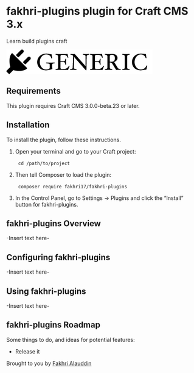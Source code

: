 # fakhri-plugins plugin for Craft CMS 3.x

Learn build plugins craft

![Screenshot](resources/img/plugin-logo.png)

## Requirements

This plugin requires Craft CMS 3.0.0-beta.23 or later.

## Installation

To install the plugin, follow these instructions.

1. Open your terminal and go to your Craft project:

        cd /path/to/project

2. Then tell Composer to load the plugin:

        composer require fakhri17/fakhri-plugins

3. In the Control Panel, go to Settings → Plugins and click the “Install” button for fakhri-plugins.

## fakhri-plugins Overview

-Insert text here-

## Configuring fakhri-plugins

-Insert text here-

## Using fakhri-plugins

-Insert text here-

## fakhri-plugins Roadmap

Some things to do, and ideas for potential features:

* Release it

Brought to you by [Fakhri Alauddin](https://github.com/fakhri17)
